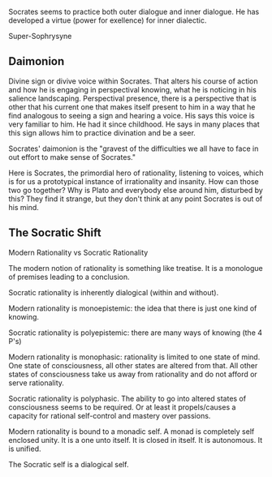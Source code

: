 Socrates seems to practice both outer dialogue and inner dialogue. He has developed a virtue (power for exellence) for inner dialectic.

Super-Sophrysyne

## Daimonion

Divine sign or divive voice within Socrates. That alters his course of action and how he is engaging in perspectival knowing, what he is noticing in his salience landscaping. Perspectival presence, there is a perspective that is other that  his current one that makes itself present to him in a way that he find analogous to seeing a sign and hearing a voice. His says this voice is very familiar to him. He had it since childhood. He says in many places that this sign allows him to practice divination and be a seer.

Socrates' daimonion is the "gravest of the difficulties we all have to face in out effort to make sense of Socrates."

Here is Socrates, the primordial hero of rationality, listening to voices, which is for us a prototypical instance of irrationality and insanity. How can those two go together? Why is Plato and everybody else around him, disturbed by this? They find it strange, but they don't think at any point Socrates is out of his mind. 

## The Socratic Shift

Modern Rationality vs Socratic Rationality

The modern notion of rationality is something like treatise. It is a monologue of premises leading to a conclusion.

Socratic rationality is inherently dialogical (within and without).

Modern rationality is monoepistemic: the idea that there is just one kind of knowing.

Socratic rationality is polyepistemic: there are many ways of knowing (the 4 P's)

Modern rationality is monophasic: rationality is limited to one state of mind. One state of consciousness, all other states are altered from that. All other states of consciousness take us away from rationality and do not afford or serve rationality.

Socratic rationality is polyphasic. The ability to go into altered states of consciousness seems to be required. Or at least it propels/causes a capacity for rational self-control and mastery over passions.

Modern rationality is bound to a monadic self. A monad is completely self enclosed unity. It is a one unto itself. It is closed in itself. It is autonomous. It is unified.

The Socratic self is a dialogical self.


